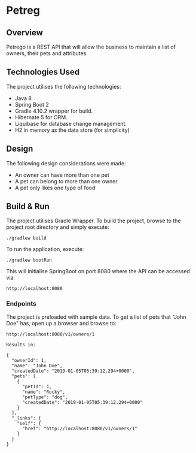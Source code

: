 # Petreg

## Overview
Petrego is a REST API that will allow the business to maintain a list of owners, their pets and attributes.

## Technologies Used

The project utilises the following technologies:
- Java 8
- Spring Boot 2
- Gradle 4.10.2 wrapper for build.
- Hibernate 5 for ORM.
- Liquibase for database change management.
- H2 in memory as the data store (for simplicity)

## Design
The following design considerations were made:
- An owner can have more than one pet
- A pet can belong to more than one owner
- A pet only likes one type of food

## Build & Run
The project utilises Gradle Wrapper.
To build the project, browse to the project root directory and simply execute:
```
./gradlew build
```
To run the application, execute:
```
./gradlew bootRun
```
This will initialise SpringBoot on port 8080 where the API can be accessed via:
```
http://localhost:8080
```
### Endpoints
The project is preloaded with sample data.
To get a list of pets that "John Doe" has, open up a browser and browse to:
```
http://localhost:8080/v1/owners/1

Results in:

{
  "ownerId": 1,
  "name": "John Doe",
  "createdDate": "2019-01-05T05:39:12.294+0000",
  "pets": [
    {
      "petId": 1,
      "name": "Rocky",
      "petType": "dog",
      "createdDate": "2019-01-05T05:39:12.294+0000"
    }
  ],
  "_links": {
    "self": {
      "href": "http://localhost:8080/v1/owners/1"
    }
  }
}
```